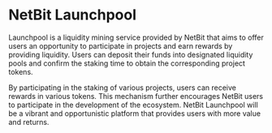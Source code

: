 # NetBit Launchpool

Launchpool is a liquidity mining service provided by NetBit that aims to offer users an opportunity to participate in projects and earn rewards by providing liquidity. Users can deposit their funds into designated liquidity pools and confirm the staking time to obtain the corresponding project tokens.&#x20;

By participating in the staking of various projects, users can receive rewards in various tokens. This mechanism further encourages NetBit users to participate in the development of the ecosystem. NetBit Launchpool will be a vibrant and opportunistic platform that provides users with more value and returns.
